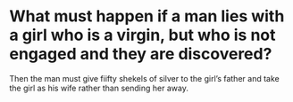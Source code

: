 # What must happen if a man lies with a girl who is a virgin, but who is not engaged and they are discovered?

Then the man must give fiifty shekels of silver to the girl’s father and take the girl as his wife rather than sending her away.
